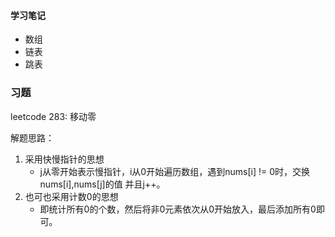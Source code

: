 #### 学习笔记

- 数组
- 链表
- 跳表



### 习题

leetcode 283: 移动零

解题思路：

1. 采用快慢指针的思想
   - j从零开始表示慢指针，i从0开始遍历数组，遇到nums[i]  != 0时，交换nums[i],nums[j]的值 并且j++。
2. 也可也采用计数0的思想
   - 即统计所有0的个数，然后将非0元素依次从0开始放入，最后添加所有0即可。